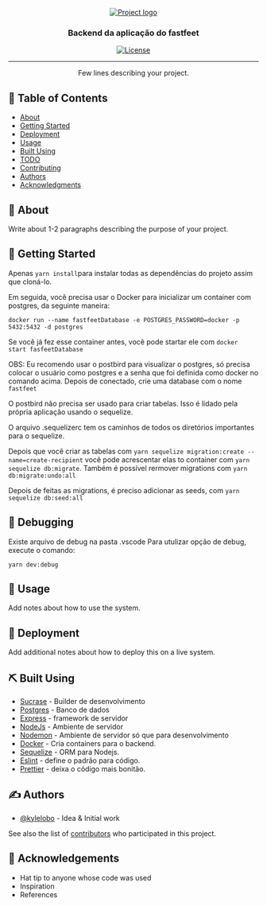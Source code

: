 <p align="center">
  <a href="" rel="noopener">
 <img src="https://github.com/pedrohba1/bootcamp-gostack-desafio-02/blob/master/readme%20stuff/logo.png" alt="Project logo"></a>
</p>

<h3 align="center">Backend da aplicação do fastfeet</h3>

<div align="center">


[![License](https://img.shields.io/badge/license-MIT-blue.svg)](/LICENSE)

</div>

---

<p align="center"> Few lines describing your project.
    <br>
</p>

## 📝 Table of Contents

-   [About](#about)
-   [Getting Started](#getting_started)
-   [Deployment](#deployment)
-   [Usage](#usage)
-   [Built Using](#built_using)
-   [TODO](../TODO.md)
-   [Contributing](../CONTRIBUTING.md)
-   [Authors](#authors)
-   [Acknowledgments](#acknowledgement)

## 🧐 About <a name = "about"></a>

Write about 1-2 paragraphs describing the purpose of your project.

## 🏁 Getting Started <a name = "getting_started"></a>

Apenas `yarn install`para instalar todas as dependências do projeto assim que cloná-lo.

Em seguida, você precisa usar o Docker para inicializar um container com postgres, da seguinte maneira:

```
docker run --name fastfeetDatabase -e POSTGRES_PASSWORD=docker -p 5432:5432 -d postgres
```

Se você já fez esse container antes, você pode startar ele com `docker start fasfeetDatabase`

OBS: Eu recomendo usar o postbird para visualizar o postgres, só precisa colocar o usuário como postgres e a senha que foi definida como docker no comando acima. Depois de conectado, crie uma database com o nome `fastfeet`

O postbird não precisa ser usado para criar tabelas. Isso é lidado pela própria aplicação usando o sequelize.

O arquivo .sequelizerc tem os caminhos de todos os diretórios importantes para o sequelize.

Depois que você criar as tabelas com `yarn sequelize migration:create --name=create-recipient` você pode acrescentar elas to container com `yarn sequelize db:migrate`.
Também é possível rermover migrations com `yarn db:migrate:undo:all`

Depois de feitas as migrations, é preciso adicionar as seeds, com `yarn sequelize db:seed:all`

## 🔧 Debugging <a name = "debugging"></a>

Existe arquivo de debug na pasta .vscode
Para utulizar opção de debug, execute o comando:

```
yarn dev:debug
```

## 🎈 Usage <a name="usage"></a>

Add notes about how to use the system.

## 🚀 Deployment <a name = "deployment"></a>

Add additional notes about how to deploy this on a live system.

## ⛏️ Built Using <a name = "built_using"></a>

-   [Sucrase](qqwe) - Builder de desenvolvimento
-   [Postgres](https://www.postgresql.org) - Banco de dados
-   [Express](https://expressjs.com/) - framework de servidor
-   [NodeJs](https://nodejs.org/en/) - Ambiente de servidor
-   [Nodemon](qeqwe) - Ambiente de servidor só que para desenvolvimento
-   [Docker](a) - Cria containers para o backend.
-   [Sequelize](b) - ORM para Nodejs.
-   [Eslint](c) - define o padrão para código.
-   [Prettier](d) - deixa o código mais bonitão.

## ✍️ Authors <a name = "authors"></a>

-   [@kylelobo](https://github.com/kylelobo) - Idea & Initial work

See also the list of [contributors](https://github.com/kylelobo/The-Documentation-Compendium/contributors) who participated in this project.

## 🎉 Acknowledgements <a name = "acknowledgement"></a>

-   Hat tip to anyone whose code was used
-   Inspiration
-   References
